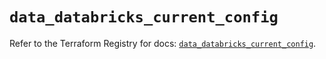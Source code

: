 # `data_databricks_current_config`

Refer to the Terraform Registry for docs: [`data_databricks_current_config`](https://registry.terraform.io/providers/databricks/databricks/1.60.0/docs/data-sources/current_config).
